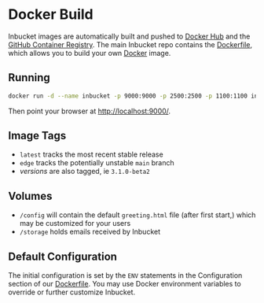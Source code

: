 # Docker Build

Inbucket images are automatically built and pushed to [Docker Hub] and the
[GitHub Container Registry]. The main Inbucket repo contains the [Dockerfile],
which allows you to build your own [Docker] image.

## Running

```sh
docker run -d --name inbucket -p 9000:9000 -p 2500:2500 -p 1100:1100 inbucket/inbucket
```

Then point your browser at <http://localhost:9000/>.

## Image Tags

- `latest` tracks the most recent stable release
- `edge` tracks the potentially unstable `main` branch
- _versions_ are also tagged, ie `3.1.0-beta2`

## Volumes

- `/config` will contain the default `greeting.html` file (after first start,)
  which may be customized for your users
- `/storage` holds emails received by Inbucket

## Default Configuration

The initial configuration is set by the `ENV` statements in the Configuration
section of our [Dockerfile].  You may use Docker environment variables to
override or further customize Inbucket.


[Docker]:                    https://www.docker.com/
[Dockerfile]:                https://github.com/inbucket/inbucket/blob/main/Dockerfile
[Docker Hub]:                https://hub.docker.com/r/inbucket/inbucket/
[GitHub Container Registry]: https://github.com/inbucket/inbucket/pkgs/container/inbucket
